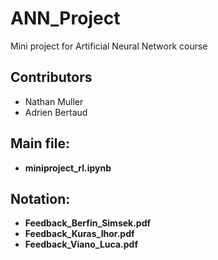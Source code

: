 # ANN_Project
Mini project for Artificial Neural Network course

## Contributors

* Nathan Muller
* Adrien Bertaud

## Main file:
* **miniproject_rl.ipynb**

## Notation:
* **Feedback_Berfin_Simsek.pdf**
* **Feedback_Kuras_Ihor.pdf**
* **Feedback_Viano_Luca.pdf**


